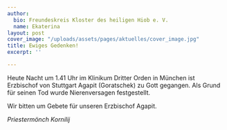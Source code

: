 ```yaml
---
author:
  bio: Freundeskreis Kloster des heiligen Hiob e. V.
  name: Ekaterina
layout: post
cover_image: "/uploads/assets/pages/aktuelles/cover_image.jpg"
title: Ewiges Gedenken!
excerpt: ''

---
```

Heute Nacht um 1.41 Uhr im Klinikum Dritter Orden in München ist Erzbischof von Stuttgart Agapit (Goratschek) zu Gott gegangen. Als Grund für seinen Tod wurde Nierenversagen festgestellt. 

Wir bitten um Gebete für unseren Erzbischof Agapit.

_Priestermönch Kornilij_ 